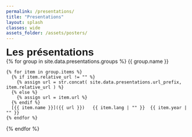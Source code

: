 ```yaml
---
permalink: /presentations/
title: "Presentations"
layout: splash
classes: wide
assets_folder: /assets/posters/
---
```

<div>
  <span style="font-size:2em;font-family: 'Source Sans Pro', sans-serif;font-weight: bold;">Les présentations</span>

</div>
{% for group in site.data.presentations.groups %}
{{ group.name }}

    {% for item in group.items %}
      {% if item.relative_url != "" %}
        {% assign url = str.concat( site.data.presentations.url_prefix, item.relative_url ) %}
      {% else %}
        {% assign url = item.url %}
      {% endif %}
      [{{ item.name }}]({{ url }})   {{ item.lang | "" }}  {{ item.year | "" }}
    {% endfor %}

{% endfor %}
